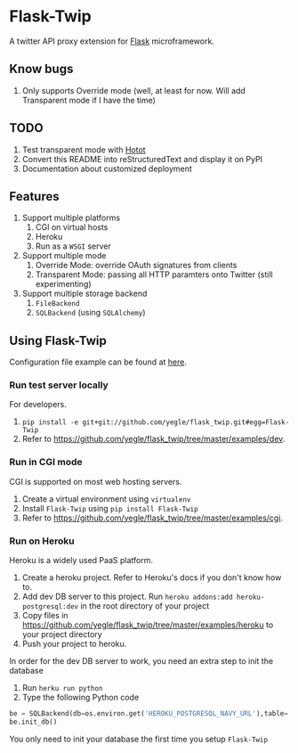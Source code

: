 Flask-Twip
===========

A twitter API proxy extension for [Flask](http://flask.pocoo.org) microframework.


## Know bugs

1. Only supports Override mode (well, at least for now. Will add Transparent mode if I have the time)

## TODO

1. Test transparent mode with [Hotot](http://www.hotot.org)
2. Convert this README into reStructuredText and display it on PyPI
3. Documentation about customized deployment

## Features

 1. Support multiple platforms
    1. CGI on virtual hosts
    2. Heroku
    3. Run as a `WSGI` server
 2. Support multiple mode
    1. Override Mode: override OAuth signatures from clients
    2. Transparent Mode: passing all HTTP paramters onto Twitter (still experimenting)
 3. Support multiple storage backend
    1. `FileBackend`
    2. `SQLBackend` (using `SQLAlchemy`)

## Using Flask-Twip

Configuration file example can be found at [here](https://github.com/yegle/flask_twip/blob/master/examples/settings-example.py).

### Run test server locally

For developers.

 1. `pip install -e git+git://github.com/yegle/flask_twip.git#egg=Flask-Twip`
 2. Refer to <https://github.com/yegle/flask_twip/tree/master/examples/dev>.

### Run in CGI mode

CGI is supported on most web hosting servers.

 1. Create a virtual environment using `virtualenv`
 2. Install `Flask-Twip` using `pip install Flask-Twip`
 3. Refer to <https://github.com/yegle/flask_twip/tree/master/examples/cgi>.

### Run on Heroku

Heroku is a widely used PaaS platform.

 1. Create a heroku project. Refer to Heroku's docs if you don't know how to.
 2. Add dev DB server to this project. Run `heroku addons:add heroku-postgresql:dev` in the root directory of your project
 3. Copy files in <https://github.com/yegle/flask_twip/tree/master/examples/heroku> to your project directory
 4. Push your project to heroku.

In order for the dev DB server to work, you need an extra step to init the database

 1. Run `herku run python`
 2. Type the following Python code

```python
be = SQLBackend(db=os.environ.get('HEROKU_POSTGRESQL_NAVY_URL'),table='twip_tokens')
be.init_db()
```

You only need to init your database the first time you setup `Flask-Twip`

